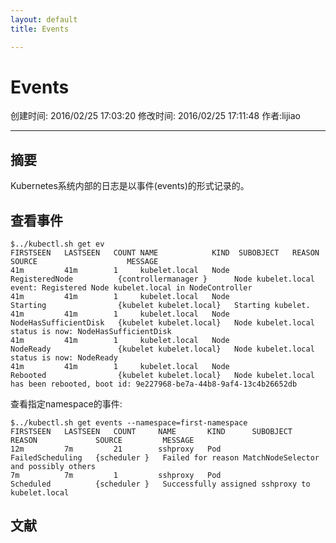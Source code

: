 ```yaml
---
layout: default
title: Events

---
```


# Events
创建时间: 2016/02/25 17:03:20  修改时间: 2016/02/25 17:11:48 作者:lijiao

----

## 摘要

Kubernetes系统内部的日志是以事件(events)的形式记录的。

## 查看事件

	$../kubectl.sh get ev
	FIRSTSEEN   LASTSEEN   COUNT NAME            KIND  SUBOBJECT   REASON                  SOURCE                    MESSAGE
	41m         41m        1     kubelet.local   Node              RegisteredNode          {controllermanager }      Node kubelet.local event: Registered Node kubelet.local in NodeController
	41m         41m        1     kubelet.local   Node              Starting                {kubelet kubelet.local}   Starting kubelet.
	41m         41m        1     kubelet.local   Node              NodeHasSufficientDisk   {kubelet kubelet.local}   Node kubelet.local status is now: NodeHasSufficientDisk
	41m         41m        1     kubelet.local   Node              NodeReady               {kubelet kubelet.local}   Node kubelet.local status is now: NodeReady
	41m         41m        1     kubelet.local   Node              Rebooted                {kubelet kubelet.local}   Node kubelet.local has been rebooted, boot id: 9e227968-be7a-44b8-9af4-13c4b26652db

查看指定namespace的事件:

	$../kubectl.sh get events --namespace=first-namespace
	FIRSTSEEN   LASTSEEN   COUNT     NAME       KIND      SUBOBJECT   REASON             SOURCE         MESSAGE
	12m         7m         21        sshproxy   Pod                   FailedScheduling   {scheduler }   Failed for reason MatchNodeSelector and possibly others
	7m          7m         1         sshproxy   Pod                   Scheduled          {scheduler }   Successfully assigned sshproxy to kubelet.local

## 文献
